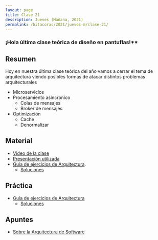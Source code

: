 ```yaml
---
layout: page
title: Clase 21
description: Jueves (Mañana, 2021)
permalink: /bitacoras/2021/jueves-m/clase-21/
---
```


### ¡Hola última clase teórica de diseño en pantuflas!**

## Resumen

Hoy en nuestra última clase teórica del año vamos a cerrar el tema de arquitectura viendo posibles formas de atacar distintos problemas arquitecturales

- Microservicios
- Procesamiento asincronico
  - Colas de mensajes
  - Broker de mensajes
- Optimización
  - Cache
  - Denormalizar


## Material

- [Video de la clase](https://www.youtube.com/watch?v=wD8unBdhxIc)
- [Presentación utilizada](https://docs.google.com/presentation/d/136i4iMYDtdDXnP0PuMABX8b74WwtbE8DMp9RNjyF9z4/edit#slide=id.g1003711ea96_0_114)
- [Guía de ejercicios de Arquitectura](https://docs.google.com/document/d/1snIOX5rNp3kwEkWF3R04-KuujUbMTOz1wanl3Rut0Ts/edit?usp=sharing).
  - [Soluciones](https://drive.google.com/drive/folders/1mI6cDlBqdsmv_tp-BTXqCVhTFplpylN6)

## Práctica

- [Guía de ejercicios de Arquitectura](https://docs.google.com/document/d/1snIOX5rNp3kwEkWF3R04-KuujUbMTOz1wanl3Rut0Ts/edit?usp=sharing)
    - [Soluciones](https://docs.google.com/document/d/1zQPyGbnyKMsMNedsSnFWLobyGUUU2KTuGOyoPIsvnSw/edit)

## Apuntes

- [Sobre la Arquitectura de Software](https://docs.google.com/document/d/1Zn0caIulROTp471uIPuQ7SnszMwzaEQSoWmDP8UsmPM/edit#heading=h.idz0gdma4fp2)